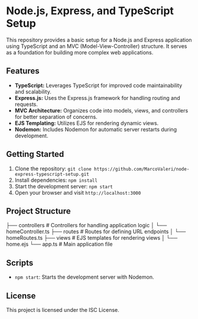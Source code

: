 # Node.js, Express, and TypeScript Setup
This repository provides a basic setup for a Node.js and Express application using TypeScript and an MVC (Model-View-Controller) structure. It serves as a foundation for building more complex web applications.

## Features
*   **TypeScript:**  Leverages TypeScript for improved code maintainability and scalability.
*   **Express.js:** Uses the Express.js framework for handling routing and requests.
*   **MVC Architecture:**  Organizes code into models, views, and controllers for better separation of concerns.
*   **EJS Templating:** Utilizes EJS for rendering dynamic views.
*   **Nodemon:**  Includes Nodemon for automatic server restarts during development.

## Getting Started
1.  Clone the repository: `git clone https://github.com/MarcoValeri/node-express-typescript-setup.git`
2.  Install dependencies: `npm install`
3.  Start the development server: `npm start`
4.  Open your browser and visit `http://localhost:3000`   

## Project Structure
├── controllers          # Controllers for handling application logic
│   └── homeController.ts
├── routes              # Routes for defining URL endpoints
│   └── homeRoutes.ts
├── views               # EJS templates for rendering views
│   └── home.ejs
└── app.ts              # Main application file

## Scripts
*   `npm start`: Starts the development server with Nodemon.

## License
This project is licensed under the ISC License.
